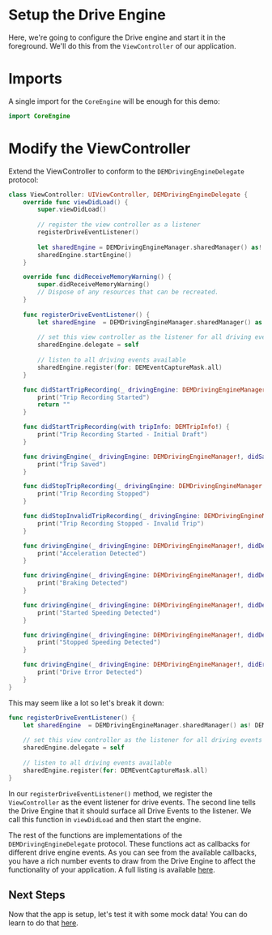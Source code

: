 # Setup the Drive Engine
Here, we're going to configure the Drive engine and start it in the foreground. We'll do this from the `ViewController` of our application. 

# Imports
A single import for the `CoreEngine` will be enough for this demo:

```swift
import CoreEngine
```

# Modify the ViewController
Extend the ViewController to conform to the `DEMDrivingEngineDelegate` protocol:

```swift
class ViewController: UIViewController, DEMDrivingEngineDelegate {
    override func viewDidLoad() {
        super.viewDidLoad()
        
        // register the view controller as a listener
        registerDriveEventListener()
        
        let sharedEngine = DEMDrivingEngineManager.sharedManager() as! DEMDrivingEngineManager
        sharedEngine.startEngine()
    }

    override func didReceiveMemoryWarning() {
        super.didReceiveMemoryWarning()
        // Dispose of any resources that can be recreated.
    }
    
    func registerDriveEventListener() {
        let sharedEngine  = DEMDrivingEngineManager.sharedManager() as! DEMDrivingEngineManager
        
        // set this view controller as the listener for all driving events
        sharedEngine.delegate = self
        
        // listen to all driving events available
        sharedEngine.register(for: DEMEventCaptureMask.all)
    }

    func didStartTripRecording(_ drivingEngine: DEMDrivingEngineManager!) -> String! {
        print("Trip Recording Started")
        return ""
    }

    func didStartTripRecording(with tripInfo: DEMTripInfo!) {
        print("Trip Recording Started - Initial Draft")
    }

    func drivingEngine(_ drivingEngine: DEMDrivingEngineManager!, didSaveTripInformation trip: DEMTripInfo!, driveStatus driveCompletionFlag: Bool) {
        print("Trip Saved")
    }

    func didStopTripRecording(_ drivingEngine: DEMDrivingEngineManager!) {
        print("Trip Recording Stopped")
    }

    func didStopInvalidTripRecording(_ drivingEngine: DEMDrivingEngineManager!) {
        print("Trip Recording Stopped - Invalid Trip")
    }

    func drivingEngine(_ drivingEngine: DEMDrivingEngineManager!, didDetectAcceleration accelerationEvent: DEMEventInfo!) {
        print("Acceleration Detected")
    }

    func drivingEngine(_ drivingEngine: DEMDrivingEngineManager!, didDetectBraking brakingEvent: DEMEventInfo!) {
        print("Braking Detected")
    }

    func drivingEngine(_ drivingEngine: DEMDrivingEngineManager!, didDetectStartOfSpeeding overSpeedingEvent: DEMEventInfo!) {
        print("Started Speeding Detected")
    }

    func drivingEngine(_ drivingEngine: DEMDrivingEngineManager!, didDetectEndOfSpeeding overSpeedingEvent: DEMEventInfo!) {
        print("Stopped Speeding Detected")
    }

    func drivingEngine(_ drivingEngine: DEMDrivingEngineManager!, didErrorOccur errorInfo: DEMError!) {
        print("Drive Error Detected")
    }
}
```

This may seem like a lot so let's break it down:

```swift
func registerDriveEventListener() {
    let sharedEngine  = DEMDrivingEngineManager.sharedManager() as! DEMDrivingEngineManager
    
    // set this view controller as the listener for all driving events
    sharedEngine.delegate = self
    
    // listen to all driving events available
    sharedEngine.register(for: DEMEventCaptureMask.all)
}
```

In our `registerDriveEventListener()` method, we register the `ViewController` as the event listener for drive events. The second line tells the Drive Engine that it should surface all Drive Events to the listener. We call this function in `viewDidLoad` and then start the engine.

The rest of the functions are implementations of the `DEMDrivingEngineDelegate` protocol. These functions act as callbacks for different drive engine events. As you can see from the available callbacks, you have a rich number events to draw from the Drive Engine to affect the functionality of your application. A full listing is available [here](../../reference/available-callbacks.md).

## Next Steps
Now that the app is setup, let's test it with some mock data! You can do learn to do that [here](../test-mock-data/iOS.md).